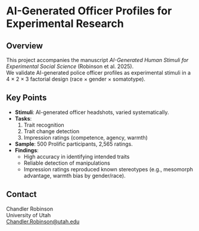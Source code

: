 
# AI-Generated Officer Profiles for Experimental Research


## Overview
This project accompanies the manuscript *AI-Generated Human Stimuli for Experimental Social Science* (Robinson et al. 2025).  
We validate AI-generated police officer profiles as experimental stimuli in a 4 × 2 × 3 factorial design (race × gender × somatotype).  

## Key Points
- **Stimuli**: AI-generated officer headshots, varied systematically.  
- **Tasks**:  
  1. Trait recognition  
  2. Trait change detection  
  3. Impression ratings (competence, agency, warmth)  
- **Sample**: 500 Prolific participants, 2,565 ratings.  
- **Findings**:  
  - High accuracy in identifying intended traits  
  - Reliable detection of manipulations  
  - Impression ratings reproduced known stereotypes (e.g., mesomorph advantage, warmth bias by gender/race).  

## Contact
Chandler Robinson  
University of Utah  
<Chandler.Robinson@utah.edu>

